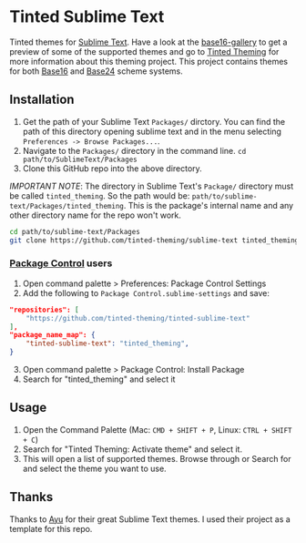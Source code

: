 # Tinted Sublime Text

Tinted themes for [Sublime Text]. Have a look at the [base16-gallery] to
get a preview of some of the supported themes and go to [Tinted Theming]
for more information about this theming project. This project contains
themes for both [Base16] and [Base24] scheme systems.

## Installation

1. Get the path of your Sublime Text `Packages/` dirctory. You can find
   the path of this directory opening sublime text and in the menu
   selecting `Preferences -> Browse Packages...`.
2. Navigate to the `Packages/` directory in the command line. `cd
   path/to/SublimeText/Packages`
3. Clone this GitHub repo into the above directory.

*IMPORTANT NOTE*: The directory in Sublime Text's `Package/` directory
must be called `tinted_theming`. So the path would be:
`path/to/sublime-text/Packages/tinted_theming`. This is the
package's internal name and any other directory name for the repo won't
work.

```sh
cd path/to/sublime-text/Packages
git clone https://github.com/tinted-theming/sublime-text tinted_theming
```

### [Package Control](https://packagecontrol.io/) users

1. Open command palette > Preferences: Package Control Settings
2. Add the following to `Package Control.sublime-settings` and save:

```json
"repositories": [
    "https://github.com/tinted-theming/tinted-sublime-text"
],
"package_name_map": {
    "tinted-sublime-text": "tinted_theming",
}
```

3. Open command palette > Package Control: Install Package
4. Search for "tinted_theming" and select it

## Usage

1. Open the Command Palette (Mac: `CMD + SHIFT + P`, Linux: `CTRL + SHIFT + C`)
2. Search for "Tinted Theming: Activate theme" and select it.
3. This will open a list of supported themes. Browse through or Search
   for and select the theme you want to use.

## Thanks

Thanks to [Ayu] for their great Sublime Text themes. I used their
project as a template for this repo.

[Sublime Text]: https://www.sublimetext.com
[base16-gallery]: https://tinted-theming.github.io/base16-gallery
[Tinted Theming]: https://github.com/tinted-theming
[Ayu]: https://github.com/dempfi/ayu
[Base16]: https://github.com/tinted-theming/home/blob/main/styling.md
[Base24]: https://github.com/tinted-theming/base24/blob/master/styling.md
